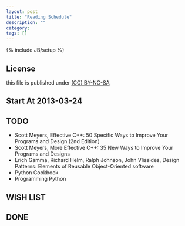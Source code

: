 ```yaml
---
layout: post
title: "Reading Schedule"
description: ""
category: 
tags: []
---
```

{% include JB/setup %}
## License
this file is published under [(CC) BY-NC-SA](http://creativecommons.org/licenses/by-nc-sa/3.0/)

## Start At 2013-03-24

## TODO
* Scott Meyers, Effective C++: 50 Specific Ways to Improve Your Programs and Design (2nd Edition)
* Scott Meyers, More Effective C++: 35 New Ways to Improve Your Programs and Designs
* Erich Gamma, Richard Helm, Ralph Johnson, John Vlissides, Design Patterns: Elements of Reusable Object-Oriented software
* Python Cookbook
* Programming Python

## WISH LIST

## DONE

